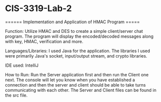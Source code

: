 # CIS-3319-Lab-2
====== Implementation and Application of HMAC Program =====

Function: Utilize HMAC and DES to create a simple client/server chat program. The program will display the encoded/decoded messages along with key, HMAC, verification and more.

Languages/Libraries: I used Java for the application. The libraries I used were primarily Java's socket, input/output stream, and crypto libraries.

IDE used: IntelliJ

How to Run: Run the Server application first and then run the Client one next. The console will let you know when you have established a connection and then the server and 
client should be able to take turns communicating with each other. The Server and Client files can be found in the src file.
